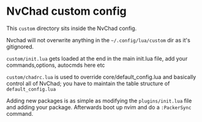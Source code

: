 # NvChad custom config

This `custom` directory sits inside the NvChad config.

Nvchad will not overwrite anything in the `~/.config/lua/custom` dir as it's gitignored.

`custom/init.lua` gets loaded at the end in the main init.lua file, add your commands,options, autocmds here etc

`custom/chadrc.lua` is used to override core/default_config.lua and basically control all of NvChad; you have to maintain the table structure of `default_config.lua`

Adding new packages is as simple as modifying the `plugins/init.lua` file and adding your package. Afterwards boot up nvim and do a `:PackerSync` command.
